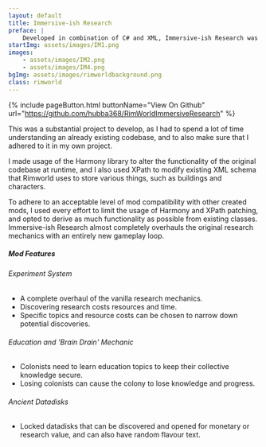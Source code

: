 ```yaml
---
layout: default
title: Immersive-ish Research
preface: |
    Developed in combination of C# and XML, Immersive-ish Research was designed as a complete overhaul of the original game's research mechanic, adding a new level of immersion and difficulty to the game. 
startImg: assets/images/IM1.png
images:
    - assets/images/IM2.png
    - assets/images/IM4.png
bgImg: assets/images/rimworldbackground.png
class: rimworld
---
```


{% include pageButton.html buttonName="View On Github" url="https://github.com/hubba368/RimWorldImmersiveResearch" %}

This was a substantial project to develop, as I had to spend a lot of time understanding an already existing codebase, and to also make sure that I adhered to it in my own project. 

I made usage of the Harmony library to alter the functionality of the original codebase at runtime, and I also used XPath to modify existing XML schema that Rimworld uses to store various things, such as buildings and characters.

To adhere to an acceptable level of mod compatibility with other created mods, I used every effort to limit the usage of Harmony and XPath patching, and opted to derive as much functionality as possible from existing classes. Immersive-ish Research almost completely overhauls the original research mechanics with an entirely new gameplay loop.


##### Mod Features

###### Experiment System
* A complete overhaul of the vanilla research mechanics.
* Discovering research costs resources and time.
* Specific topics and resource costs can be chosen to narrow down potential discoveries.

###### Education and 'Brain Drain' Mechanic
* Colonists need to learn education topics to keep their collective knowledge secure.
* Losing colonists can cause the colony to lose knowledge and progress.

###### Ancient Datadisks
* Locked datadisks that can be discovered and opened for monetary or research value, and can also have random flavour text.